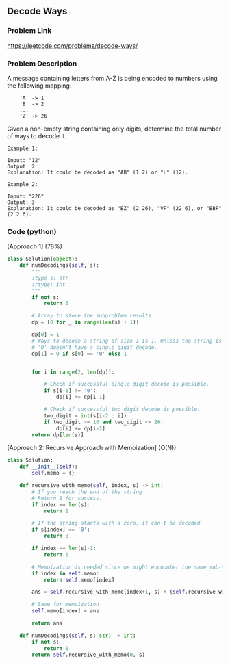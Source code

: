 ## Decode Ways

### Problem Link

https://leetcode.com/problems/decode-ways/

### Problem Description 

A message containing letters from A-Z is being encoded to numbers using the following mapping:

```
    'A' -> 1
    'B' -> 2
    ...
    'Z' -> 26
```

Given a non-empty string containing only digits, determine the total number of ways to decode it.

```
Example 1:

Input: "12"
Output: 2
Explanation: It could be decoded as "AB" (1 2) or "L" (12).

```

```
Example 2:

Input: "226"
Output: 3
Explanation: It could be decoded as "BZ" (2 26), "VF" (22 6), or "BBF" (2 2 6).

```

### Code (python)

[Approach 1] (78%) 

```python
class Solution(object):
    def numDecodings(self, s):
        """
        :type s: str
        :rtype: int
        """
        if not s:
            return 0

        # Array to store the subproblem results
        dp = [0 for _ in range(len(s) + 1)]

        dp[0] = 1
        # Ways to decode a string of size 1 is 1. Unless the string is '0'.
        # '0' doesn't have a single digit decode.
        dp[1] = 0 if s[0] == '0' else 1


        for i in range(2, len(dp)):

            # Check if successful single digit decode is possible.
            if s[i-1] != '0':
                dp[i] += dp[i-1]

            # Check if successful two digit decode is possible.
            two_digit = int(s[i-2 : i])
            if two_digit >= 10 and two_digit <= 26:
                dp[i] += dp[i-2]
        return dp[len(s)]
```

[Approach 2: Recursive Approach with Memoization]   (O(N))

```python
class Solution:
    def __init__(self):
        self.memo = {}

    def recursive_with_memo(self, index, s) -> int:
        # If you reach the end of the string
        # Return 1 for success.
        if index == len(s):
            return 1

        # If the string starts with a zero, it can't be decoded
        if s[index] == '0':
            return 0

        if index == len(s)-1:
            return 1

        # Memoization is needed since we might encounter the same sub-string.
        if index in self.memo:
            return self.memo[index]

        ans = self.recursive_with_memo(index+1, s) + (self.recursive_with_memo(index+2, s) if (int(s[index : index+2]) <= 26) else 0)

        # Save for memoization
        self.memo[index] = ans

        return ans

    def numDecodings(self, s: str) -> int:
        if not s:
            return 0
        return self.recursive_with_memo(0, s)
```